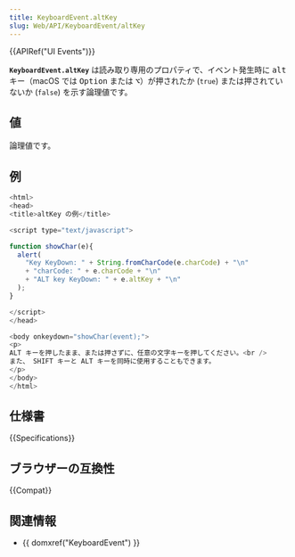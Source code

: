 ```yaml
---
title: KeyboardEvent.altKey
slug: Web/API/KeyboardEvent/altKey
---
```

{{APIRef("UI Events")}}

**`KeyboardEvent.altKey`** は読み取り専用のプロパティで、イベント発生時に <kbd>alt</kbd> キー（macOS では <kbd>Option</kbd> または <kbd>⌥</kbd>）が押されたか (`true`) または押されていないか (`false`) を示す論理値です。

## 値

論理値です。

## 例

```js
<html>
<head>
<title>altKey の例</title>

<script type="text/javascript">

function showChar(e){
  alert(
    "Key KeyDown: " + String.fromCharCode(e.charCode) + "\n"
    + "charCode: " + e.charCode + "\n"
    + "ALT key KeyDown: " + e.altKey + "\n"
  );
}

</script>
</head>

<body onkeydown="showChar(event);">
<p>
ALT キーを押したまま、または押さずに、任意の文字キーを押してください。<br />
また、 SHIFT キーと ALT キーを同時に使用することもできます。
</p>
</body>
</html>
```

## 仕様書

{{Specifications}}

## ブラウザーの互換性

{{Compat}}

## 関連情報

- {{ domxref("KeyboardEvent") }}
